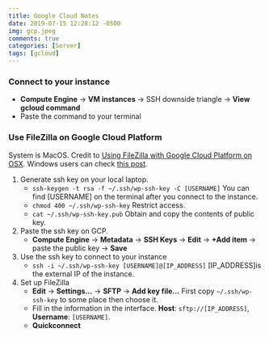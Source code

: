 ```yaml
---
title: Google Cloud Notes
date: 2019-07-15 12:28:12 -0500
img: gcp.jpeg
comments: true
categories: [Server]
tags: [gcloud]
---
```

### Connect to your instance
- **Compute Engine** -> **VM instances** -> SSH downside triangle -> **View gcloud command**
- Paste the command to your terminal


### Use FileZilla on Google Cloud Platform
System is MacOS. Credit to [Using FileZilla with Google Cloud Platform on OSX](https://torbjornzetterlund.com/using-filezilla-google-cloud-platform-osx/). Windows users can check [this post](https://www.onepagezen.com/google-cloud-ftp-filezilla-quick-start/).
1. Generate ssh key on your local laptop.
    - `ssh-keygen -t rsa -f ~/.ssh/wp-ssh-key -C [USERNAME]` You can find [USERNAME] on the terminal after you connect to the instance.
    - `chmod 400 ~/.ssh/wp-ssh-key` Restrict access.
    - `cat ~/.ssh/wp-ssh-key.pub` Obtain and copy the contents of public key.
2. Paste the ssh key on GCP.
    - **Compute Engine** -> **Metadata** -> **SSH Keys** -> **Edit** -> **+Add item** -> paste the public key -> **Save**
3. Use the ssh key to connect to your instance
    - `ssh -i ~/.ssh/wp-ssh-key [USERNAME]@[IP_ADDRESS]` \[IP_ADDRESS\]is the external IP of the instance.
4. Set up FileZilla
    - **Edit** -> **Settings...** -> **SFTP** -> **Add key file...** First copy `~/.ssh/wp-ssh-key` to some place then choose it.
    - Fill in the information in the interface. **Host**: `sftp://[IP_ADDRESS]`, **Username**: `[USERNAME]`.
    - **Quickconnect**
